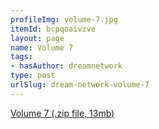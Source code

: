 ```yaml
---
profileImg: volume-7.jpg
itemId: bcpqoaivzve
layout: page
name: Volume 7
tags:
- hasAuthor: dreamnetwork
type: post
urlSlug: dream-network-volume-7
---
```

<a href="../files/Volume_7.zip" download>Volume 7 (.zip file, 13mb)</a>